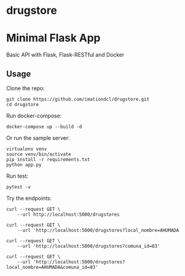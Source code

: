 # drugstore
Minimal Flask App
=================

Basic API with Flask, Flask-RESTful and
Docker

Usage
-----

Clone the repo:

    git clone https://github.com/imationdcl/drugstore.git
    cd drugstore

Run docker-compose:

    docker-compose up --build -d

Or run the sample server:

    virtualenv venv
    source venv/bin/activate
    pip install -r requirements.txt
    python app.py

Run test:

    pytest -v

Try the endpoints:

    curl --request GET \
        --url http://localhost:5000/drugstores
    
    curl --request GET \
        --url 'http://localhost:5000/drugstores?local_nombre=AHUMADA
        
    curl --request GET \
        --url 'http://localhost:5000/drugstores?comuna_id=83'
  
    curl --request GET \
        --url 'http://localhost:5000/drugstores?local_nombre=AHUMADA&comuna_id=83'

